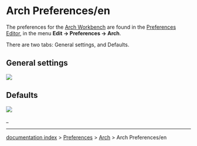 # Arch Preferences/en
The preferences for the [Arch Workbench](Arch_Workbench.md) are found in the [Preferences Editor](Preferences_Editor.md), in the menu **Edit → Preferences → Arch**.

There are two tabs: General settings, and Defaults.

## General settings 

![](images/Preference_Arch_Tab_01.png )

## Defaults

![](images/Preference_Arch_Tab_02.png )


 

_

---
[documentation index](../README.md) > [Preferences](Category_Preferences.md) > [Arch](Arch_Workbench.md) > Arch Preferences/en
